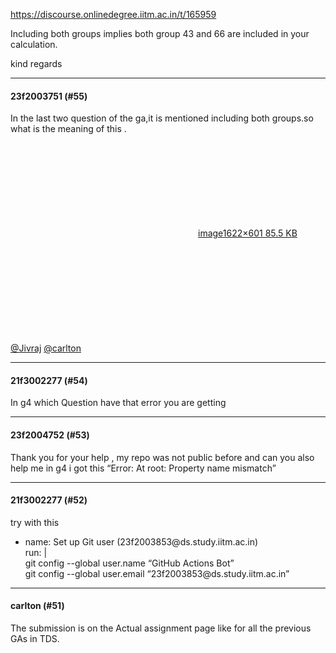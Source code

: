 https://discourse.onlinedegree.iitm.ac.in/t/165959

Including both groups implies both group 43 and 66 are included in your calculation.</p>
<p>kind regards</p><hr>

<h4>23f2003751 (#55)</h4>
<p>In the last two question of the ga,it is mentioned including both groups.so what is the meaning of this .<br/>
<div class="lightbox-wrapper"><a class="lightbox" data-download-href="/uploads/short-url/3N5yMP2lTIDZ0I8yDR0z9f3vues.png?dl=1" href="https://europe1.discourse-cdn.com/flex013/uploads/iitm/original/3X/1/a/1a9317fe7d6814de3d65512fa7b3121c5a3c8710.png" rel="noopener nofollow ugc" title="image"><div class="meta"><svg aria-hidden="true" class="fa d-icon d-icon-far-image svg-icon"><use href="#far-image"></use></svg><span class="filename">image</span><span class="informations">1622×601 85.5 KB</span><svg aria-hidden="true" class="fa d-icon d-icon-discourse-expand svg-icon"><use href="#discourse-expand"></use></svg></div></a></div><br/>
<a class="mention" href="/u/jivraj">@Jivraj</a> <a class="mention" href="/u/carlton">@carlton</a></p><hr>

<h4>21f3002277 (#54)</h4>
<p>In g4 which Question have that error you are getting</p><hr>

<h4>23f2004752 (#53)</h4>
<p>Thank you  for your help , my repo was not public before and can you also help me in g4 i got this “Error: At root: Property name mismatch”</p><hr>

<h4>21f3002277 (#52)</h4>
<p>try with this</p>
<ul>
<li>name: Set up Git user (23f2003853@ds.study.iitm.ac.in)<br/>
run: |<br/>
git config --global user.name “GitHub Actions Bot”<br/>
git config --global user.email “23f2003853@ds.study.iitm.ac.in”</li>
</ul><hr>

<h4>carlton (#51)</h4>
<p>The submission is on the Actual assignment page like for all the previous GAs in TDS.